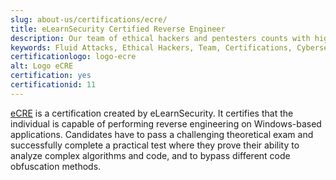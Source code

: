 ```yaml
---
slug: about-us/certifications/ecre/
title: eLearnSecurity Certified Reverse Engineer
description: Our team of ethical hackers and pentesters counts with high certifications related to cybersecurity information.
keywords: Fluid Attacks, Ethical Hackers, Team, Certifications, Cybersecurity, Pentesters, Whitehat Hackers
certificationlogo: logo-ecre
alt: Logo eCRE
certification: yes
certificationid: 11
---
```


[eCRE](https://elearnsecurity.com/product/ecre-certification/)
is a certification created by eLearnSecurity.
It certifies
that the individual is capable of performing reverse engineering
on Windows-based applications.
Candidates have to pass a challenging theoretical exam
and successfully complete a practical test
where they prove their ability to analyze complex algorithms and code,
and to bypass different code obfuscation methods.

